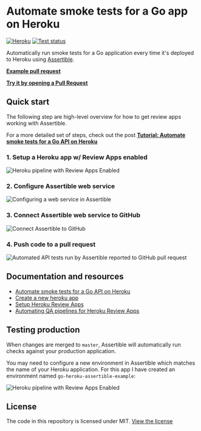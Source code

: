 # Automate smoke tests for a Go app on Heroku 

[![Heroku](https://heroku-badge.herokuapp.com/?app=go-heroku-assertible-example)](https://go-heroku-assertible-example.herokuapp.com/) [![Test status](https://assertible.com/apis/1ffc0c9d-d1e7-47c2-b4d1-62bae28791fb/status?api_token=4f7732214e77f3bcde)](https://assertible.com/dashboard#/services/1ffc0c9d-d1e7-47c2-b4d1-62bae28791fb/results)

Automatically run smoke tests for a Go application every time it's
deployed to Heroku using [Assertible](https://assertible.com).

[**Example pull request**](https://github.com/assertible/go-heroku-example/pull/1)

[**Try it by opening a Pull Request**](https://github.com/assertible/go-heroku-example/compare)


## Quick start

The following step are high-level overview for how to get review apps
working with Assertible.

For a more detailed set of steps, check out the
post
[**Tutorial: Automate smoke tests for a Go API on Heroku**](https://github.com/assertible/go-heroku-example/compare)

### 1. Setup a Heroku app w/ Review Apps enabled

<img
  src="https://s3-us-west-2.amazonaws.com/assertible/blog/go-heroku-dash-pipeline.png"
  alt="Heroku pipeline with Review Apps Enabled" />

### 2. Configure Assertible web service

<img
  src="https://s3-us-west-2.amazonaws.com/assertible/blog/assertible-new-service-go-heroku-example.png"
  alt="Configuring a web service in Assertible" />

### 3. Connect Assertible web service to GitHub

<img
  src="https://s3-us-west-2.amazonaws.com/assertible/blog/go-heroku-example-assertible-deployments-configuration.png"
  alt="Connect Assertible to GitHub" />

### 4. Push code to a pull request

<img
  src="https://s3-us-west-2.amazonaws.com/assertible/blog/go-heroku-assertible-successful-deployment.png"
  alt="Automated API tests run by Assertible reported to GitHub pull request" />


## Documentation and resources

- [Automate smoke tests for a Go API on Heroku](https://assertible.com/blog/automate-smoke-tests-for-a-go-api-on-heroku)
- [Create a new heroku app](https://medium.com/@freeformz/hello-world-with-go-heroku-38295332f07b)
- [Setup Heroku Review Apps](https://devcenter.heroku.com/articles/github-integration-review-apps)
- [Automating QA pipelines for Heroku Review Apps](https://assertible.com/blog/automating-qa-pipelines-for-heroku-review-apps)


## Testing production

When changes are merged to `master`, Assertible will automatically run
checks against your production application.

You may need to configure a new environment in Assertible which
matches the name of your Heroku application. For this app I have
created an environment named `go-heroku-assertible-example`:

<img
  src="https://s3-us-west-2.amazonaws.com/assertible/blog/assertible-go-heroku-assertible-example-environment.png"
  alt="Heroku pipeline with Review Apps Enabled" />


## License

The code in this repository is licensed under
MIT. [View the license](https://github.com/assertible/deployments/blob/master/LICENSE)
